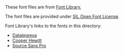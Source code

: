 These font files are from [Font Library](https://fontlibrary.org), 

The font files are provided under
[SIL Open Font License](https://en.wikipedia.org/wiki/SIL_Open_Font_License).

Font Library's links to the fonts in this directory:

 * [Datalegreya](https://fontlibrary.org/en/font/datalegreya)
 * [Cooper Hewitt](https://fontlibrary.org/en/font/cooper-hewitt)
 * [Source Sans Pro](https://fontlibrary.org/en/font/source-sans-pro)

